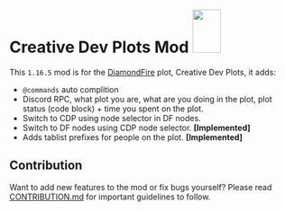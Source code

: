 # Creative Dev Plots Mod <img src="https://cdn.discordapp.com/attachments/880530712179126332/887600496003674192/Untitled_1.png" width="50" height="77"/>
This `1.16.5` mod is for the [DiamondFire](http://mcdiamondfire.com) plot, Creative Dev Plots, it adds:
* `@commands` auto complition
* Discord RPC, what plot you are, what are you doing in the plot, plot status (code block) + time you spent on the plot.
* Switch to CDP using node selector in DF nodes.
* Switch to DF nodes using CDP node selector. **[Implemented]**
* Adds tablist prefixes for people on the plot. **[Implemented]**

## Contribution

Want to add new features to the mod or fix bugs yourself? Please read [CONTRIBUTION.md](CONTRIBUTION.md) for important guidelines to follow.
